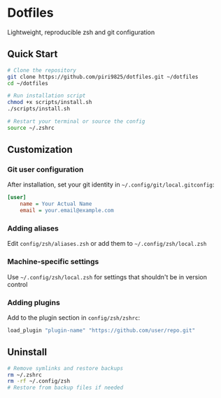 # Dotfiles

Lightweight, reproducible zsh and git configuration

## Quick Start

```bash
# Clone the repository
git clone https://github.com/piri9825/dotfiles.git ~/dotfiles
cd ~/dotfiles

# Run installation script
chmod +x scripts/install.sh
./scripts/install.sh

# Restart your terminal or source the config
source ~/.zshrc
```

## Customization
### Git user configuration
After installation, set your git identity in `~/.config/git/local.gitconfig`:

```ini
[user]
	name = Your Actual Name
	email = your.email@example.com
```

### Adding aliases
Edit `config/zsh/aliases.zsh` or add them to `~/.config/zsh/local.zsh`

### Machine-specific settings
Use `~/.config/zsh/local.zsh` for settings that shouldn't be in version control

### Adding plugins
Add to the plugin section in `config/zsh/zshrc`:

```bash
load_plugin "plugin-name" "https://github.com/user/repo.git"
```

## Uninstall

```bash
# Remove symlinks and restore backups
rm ~/.zshrc
rm -rf ~/.config/zsh
# Restore from backup files if needed
```
